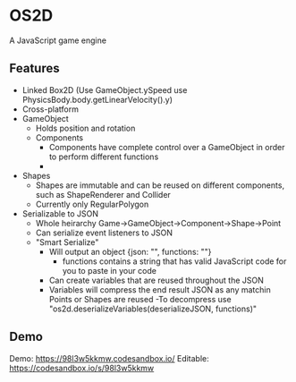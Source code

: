 # OS2D
A JavaScript game engine

## Features
- Linked Box2D (Use GameObject.ySpeed use PhysicsBody.body.getLinearVelocity().y)
- Cross-platform
- GameObject
  - Holds position and rotation
  - Components
    - Components have complete control over a GameObject in order to perform different functions
    - 
- Shapes
  - Shapes are immutable and can be reused on different components, such as ShapeRenderer and Collider
  - Currently only RegularPolygon
- Serializable to JSON
  - Whole heirarchy Game->GameObject->Component->Shape->Point
  - Can serialize event listeners to JSON
  - "Smart Serialize"
    - Will output an object {json: "", functions: ""}
      - functions contains a string that has valid JavaScript code for you to paste in your code
    - Can create variables that are reused throughout the JSON
    - Variables will compress the end result JSON as any matchin Points or Shapes are reused
    -To decompress use "os2d.deserializeVariables(deserializeJSON, functions)"
    
## Demo
  Demo: https://98l3w5kkmw.codesandbox.io/
  Editable: https://codesandbox.io/s/98l3w5kkmw
